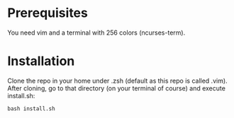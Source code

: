 Prerequisites
====
You need vim and a terminal with 256 colors (ncurses-term).

Installation
====

Clone the repo in your home under .zsh (default as this repo is called .vim).
After cloning, go to that directory (on your terminal of course) and execute install.sh:

    bash install.sh
